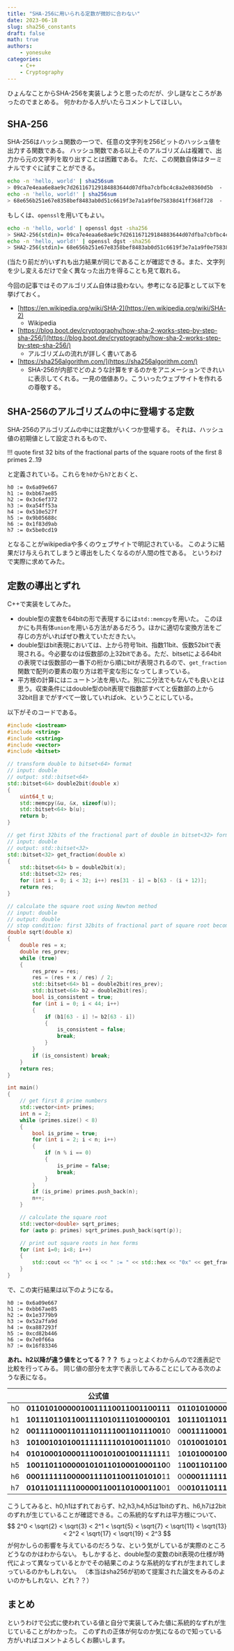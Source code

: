 ```yaml
---
title: "SHA-256に用いられる定数が微妙に合わない"
date: 2023-06-18
slug: sha256_constants
draft: false
math: true
authors:
    - yonesuke
categories:
    - C++
    - Cryptography
---
```


ひょんなことからSHA-256を実装しようと思ったのだが、少し謎なところがあったのでまとめる。
何かわかる人がいたらコメントしてほしい。

<!-- more -->

## SHA-256
SHA-256はハッシュ関数の一つで、任意の文字列を256ビットのハッシュ値を出力する関数である。
ハッシュ関数である以上そのアルゴリズムは複雑で、出力から元の文字列を取り出すことは困難である。
ただ、この関数自体はターミナルですぐに試すことができる。

```bash
echo -n 'hello, world' | sha256sum
> 09ca7e4eaa6e8ae9c7d261167129184883644d07dfba7cbfbc4c8a2e08360d5b  -
echo -n 'hello, world!' | sha256sum
> 68e656b251e67e8358bef8483ab0d51c6619f3e7a1a9f0e75838d41ff368f728  -
```
もしくは、`openssl`を用いてもよい。
```bash
echo -n 'hello, world' | openssl dgst -sha256
> SHA2-256(stdin)= 09ca7e4eaa6e8ae9c7d261167129184883644d07dfba7cbfbc4c8a2e08360d5b
echo -n 'hello, world!' | openssl dgst -sha256
> SHA2-256(stdin)= 68e656b251e67e8358bef8483ab0d51c6619f3e7a1a9f0e75838d41ff368f728
```

(当たり前だが)いずれも出力結果が同じであることが確認できる。また、文字列を少し変えるだけで全く異なった出力を得ることも見て取れる。

今回の記事ではそのアルゴリズム自体は扱わない。参考になる記事として以下を挙げておく。

* [https://en.wikipedia.org/wiki/SHA-2](https://en.wikipedia.org/wiki/SHA-2)
    * Wikipedia
* [https://blog.boot.dev/cryptography/how-sha-2-works-step-by-step-sha-256/](https://blog.boot.dev/cryptography/how-sha-2-works-step-by-step-sha-256/)
    * アルゴリズムの流れが詳しく書いてある
* [https://sha256algorithm.com/](https://sha256algorithm.com/)
    * SHA-256が内部でどのような計算をするのかをアニメーションできれいに表示してくれる。一見の価値あり。こういったウェブサイトを作れるの尊敬する。

## SHA-256のアルゴリズムの中に登場する定数

SHA-256のアルゴリズムの中には定数がいくつか登場する。
それは、ハッシュ値の初期値として設定されるもので、

!!! quote
    first 32 bits of the fractional parts of the square roots of the first 8 primes 2..19

と定義されている。これらを`h0`から`h7`とおくと、

```
h0 := 0x6a09e667
h1 := 0xbb67ae85
h2 := 0x3c6ef372
h3 := 0xa54ff53a
h4 := 0x510e527f
h5 := 0x9b05688c
h6 := 0x1f83d9ab
h7 := 0x5be0cd19
```

となることがwikipediaや多くのウェブサイトで明記されている。
このように結果だけ与えられてしまうと導出をしたくなるのが人間の性である。
というわけで実際に求めてみた。

## 定数の導出とずれ
C++で実装をしてみた。

* double型の変数を64bitの形で表現するには`std::memcpy`を用いた。
このほかにも共有体`union`を用いる方法があるだろう。ほかに適切な変換方法をご存じの方がいればぜひ教えていただきたい。
* double型はbit表現においては、上から符号1bit、指数11bit、仮数52bitで表現される。今必要なのは仮数部の上32bitである。ただ、bitsetによる64bitの表現では仮数部の一番下の桁から順にbitが表現されるので、`get_fraction`関数で配列の要素の取り方は若干変な形になってしまっている。
* 平方根の計算にはニュートン法を用いた。別に二分法でもなんでも良いとは思う。収束条件にはdouble型のbit表現で指数部すべてと仮数部の上から32bit目までがすべて一致していればok、ということにしている。

以下がそのコードである。

```cpp
#include <iostream>
#include <string>
#include <cstring>
#include <vector>
#include <bitset>

// transform double to bitset<64> format
// input: double
// output: std::bitset<64>
std::bitset<64> double2bit(double x)
{
    uint64_t u;
    std::memcpy(&u, &x, sizeof(u));
    std::bitset<64> b(u);
    return b;
}

// get first 32bits of the fractional part of double in bitset<32> format
// input: double
// output: std::bitset<32>
std::bitset<32> get_fraction(double x)
{
    std::bitset<64> b = double2bit(x);
    std::bitset<32> res;
    for (int i = 0; i < 32; i++) res[31 - i] = b[63 - (i + 12)];
    return res;
}

// calculate the square root using Newton method
// input: double
// output: double
// stop condition: first 32bits of fractional part of square root becomes consistent
double sqrt(double x)
{
    double res = x;
    double res_prev;
    while (true)
    {
        res_prev = res;
        res = (res + x / res) / 2;
        std::bitset<64> b1 = double2bit(res_prev);
        std::bitset<64> b2 = double2bit(res);
        bool is_consistent = true;
        for (int i = 0; i < 44; i++)
        {
            if (b1[63 - i] != b2[63 - i])
            {
                is_consistent = false;
                break;
            }
        }
        if (is_consistent) break;
    }
    return res;
}

int main()
{
    // get first 8 prime numbers
    std::vector<int> primes;
    int n = 2;
    while (primes.size() < 8)
    {
        bool is_prime = true;
        for (int i = 2; i < n; i++)
        {
            if (n % i == 0)
            {
                is_prime = false;
                break;
            }
        }
        if (is_prime) primes.push_back(n);
        n++;
    }

    // calculate the square root
    std::vector<double> sqrt_primes;
    for (auto p: primes) sqrt_primes.push_back(sqrt(p));

    // print out square roots in hex forms
    for (int i=0; i<8; i++)
    {
        std::cout << "h" << i << " := " << std::hex << "0x" << get_fraction(sqrt_primes[i]).to_ulong() << std::endl;
    }
}
```

で、この実行結果は以下のようになる。

```
h0 := 0x6a09e667
h1 := 0xbb67ae85
h2 := 0x1e3779b9
h3 := 0x52a7fa9d
h4 := 0xa887293f
h5 := 0xcd82b446
h6 := 0x7e0f66a
h7 := 0x16f83346
```

**あれ、h2以降が違う値をとってる？？？**
ちょっとよくわからんので2進表記で比較を行ってみる。
同じ値の部分を太字で表示してみることにしてみる次のような表になる。

| | 公式値 | 自身の実装値 |
|:---:|:---:|:---:|
| h0 | **01101010000010011110011001100111** | **01101010000010011110011001100111** |
| h1 | **10111011011001111010111010000101** | **10111011011001111010111010000101** |
| h2 | **0011110001101110111100110111001**0 | 0**0011110001101110111100110111001** |
| h3 | **1010010101001111111101010011101**0 | 0**1010010101001111111101010011101** |
| h4 | **0101000100001110010100100111111**1 | 1**0101000100001110010100100111111** |
| h5 | **1001101100000101011010001000110**0 | 1**1001101100000101011010001000110** |
| h6 | **000111111000001111011001101010**11 | 00**000111111000001111011001101010** |
| h7 | **010110111110000011001101000110**01 | 00**010110111110000011001101000110** |

こうしてみると、h0,h1はずれておらず、h2,h3,h4,h5は1bitのずれ、h6,h7は2bitのずれが生じていることが確認できる。この系統的なずれは平方根について、
$$
2^0 < \sqrt{2} < \sqrt{3} < 2^1 < \sqrt{5} < \sqrt{7} < \sqrt{11} < \sqrt{13} < 2^2 < \sqrt{17} < \sqrt{19} < 2^3
$$
が何かしらの影響を与えているのだろうな、という気がしているが実際のところどうなのかはわからない。
もしかすると、double型の変数のbit表現の仕様が時代によって異なっているとかでその結果このような系統的なずれが生まれてしまっているのかもしれない。
（本当はsha256が初めて提案された論文をみるのよいのかもしれない、どれ？？）

## まとめ
というわけで公式に使われている値と自分で実装してみた値に系統的なずれが生じていることがわかった。
このずれの正体が何なのか気になるので知っている方がいればコメントよろしくお願いします。
